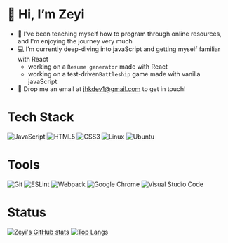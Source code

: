 # :slightly_smiling_face: Hi, I’m Zeyi
- :open_book: I've been teaching myself how to program through online resources, and I'm enjoying the journey very much
- :computer: I’m currently deep-diving into javaScript and getting myself familiar with React
  * working on a `Resume generator` made with React
  * working on a test-driven`Battleship` game made with vanilla javaScript
- :love_letter: Drop me an email at jhkdev1@gmail.com to get in touch!
<!---
Eve profile is a ✨ special ✨ repository because its `README.md` (this file) appears on your GitHub profile.
You can click the Preview link to take a look at your changes.
--->
# Tech Stack
![JavaScript](https://img.shields.io/badge/javascript-%23323330.svg?style=for-the-badge&logo=javascript&logoColor=%23F7DF1E)
![HTML5](https://img.shields.io/badge/html5-%23E34F26.svg?style=for-the-badge&logo=html5&logoColor=white)
![CSS3](https://img.shields.io/badge/css3-%231572B6.svg?style=for-the-badge&logo=css3&logoColor=white)
![Linux](https://img.shields.io/badge/Linux-FCC624?style=for-the-badge&logo=linux&logoColor=black)
![Ubuntu](https://img.shields.io/badge/Ubuntu-E95420?style=for-the-badge&logo=ubuntu&logoColor=white)

# Tools
![Git](https://img.shields.io/badge/git-%23F05033.svg?style=for-the-badge&logo=git&logoColor=white)
![ESLint](https://img.shields.io/badge/ESLint-4B3263?style=for-the-badge&logo=eslint&logoColor=white)
![Webpack](https://img.shields.io/badge/webpack-%238DD6F9.svg?style=for-the-badge&logo=webpack&logoColor=black)
![Google Chrome](https://img.shields.io/badge/Google%20Chrome-4285F4?style=for-the-badge&logo=GoogleChrome&logoColor=white)
![Visual Studio Code](https://img.shields.io/badge/Visual%20Studio%20Code-0078d7.svg?style=for-the-badge&logo=visual-studio-code&logoColor=white)

# Status
[![Zeyi's GitHub stats](https://github-readme-stats.vercel.app/api?username=Eveieve)](https://github.com/Eveieve/github-readme-stats)
[![Top Langs](https://github-readme-stats.vercel.app/api/top-langs/?username=Eveieve)](https://github.com/Eveieve/github-readme-stats)
